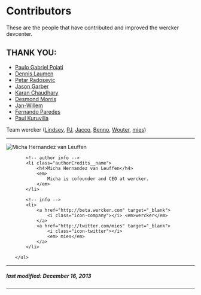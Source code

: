# Contributors

These are the people that have contributed and improved the wercker devcenter.

## THANK YOU:

* [Paulo Gabriel Poiati](https://app.wercker.com/#poiati)
* [Dennis Laumen](https://app.wercker.com/#dennislaumen)
* [Petar Radosevic](https://app.wercker.com/#wunki)
* [Jason Garber](https://app.wercker.com/#jgarber)
* [Karan Chaudhary](https://app.wercker.com/#lafolle)
* [Desmond Morris](https://app.wercker.com/#desmondmorris)
* [Jan-Willem](https://app.wercker.com/#jewilmeer)
* [Fernando Paredes](https://app.wercker.com/#NanoXD)
* [Paul Kuruvilla](https://app.wercker.com/#rohitpaulk)

Team wercker ([Lindsey](https://app.wercker.com/#lindseybateman), [PJ](https://app.wercker.com/#pjvds), [Jacco](https://app.wercker.com/#flenter), [Benno](https://app.wercker.com/#bvdberg), [Wouter](https://app.wercker.com/#wouter), [mies](https://app.wercker.com/#mies))


-------

<div class="authorCredits">
    <span class="profile-picture">
        <img src="https://secure.gravatar.com/avatar/d4b19718f9748779d7cf18c6303dc17f?d=identicon&s=192" alt="Micha Hernandez van Leuffen"/>
    </span>
    <ul class="authorCredits">

        <!-- author info -->
        <li class="authorCredits__name">
            <h4>Micha Hernandez van Leuffen</h4>
            <em>
                Micha is cofounder and CEO at wercker.
            </em>
        </li>

        <!-- info -->
        <li>
            <a href="http://beta.wercker.com" target="_blank">
                <i class="icon-company"></i> <em>wercker</em>
            </a>
            <a href="http://twitter.com/mies" target="_blank">
                <i class="icon-twitter"></i>
                <em> mies</em>
            </a>
        </li>

    </ul>
</div>

-------
##### last modified: December 16, 2013
-------
